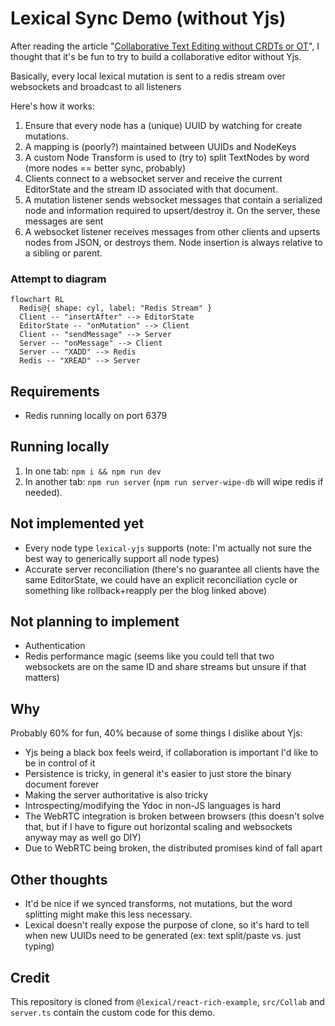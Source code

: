 # Lexical Sync Demo (without Yjs)

After reading the article "[Collaborative Text Editing without CRDTs or OT](https://mattweidner.com/2025/05/21/text-without-crdts.html)",
I thought that it's be fun to try to build a collaborative editor without Yjs.

Basically, every local lexical mutation is sent to a redis stream over
websockets and broadcast to all listeners

Here's how it works:

1. Ensure that every node has a (unique) UUID by watching for create mutations.
2. A mapping is (poorly?) maintained between UUIDs and NodeKeys
3. A custom Node Transform is used to (try to) split TextNodes by word (more
   nodes == better sync, probably)
4. Clients connect to a websocket server and receive the current EditorState
   and the stream ID associated with that document.
5. A mutation listener sends websocket messages that contain a serialized node
   and information required to upsert/destroy it. On the server, these messages
   are sent
6. A websocket listener receives messages from other clients and upserts nodes
   from JSON, or destroys them. Node insertion is always relative to a sibling or
   parent.

### Attempt to diagram

```mermaid
flowchart RL
  Redis@{ shape: cyl, label: "Redis Stream" }
  Client -- "insertAfter" --> EditorState
  EditorState -- "onMutation" --> Client
  Client -- "sendMessage" --> Server
  Server -- "onMessage" --> Client
  Server -- "XADD" --> Redis
  Redis -- "XREAD" --> Server
```

## Requirements

- Redis running locally on port 6379

## Running locally

1. In one tab: `npm i && npm run dev`
2. In another tab: `npm run server` (`npm run server-wipe-db` will wipe redis
   if needed).

## Not implemented yet

- Every node type `lexical-yjs` supports (note: I'm actually not sure the best
  way to generically support all node types)
- Accurate server reconciliation (there's no guarantee all clients have the
  same EditorState, we could have an explicit reconciliation cycle or something
  like rollback+reapply per the blog linked above)

## Not planning to implement

- Authentication
- Redis performance magic (seems like you could tell that two websockets are on
  the same ID and share streams but unsure if that matters)

## Why

Probably 60% for fun, 40% because of some things I dislike about Yjs:

- Yjs being a black box feels weird, if collaboration is important I'd like to
  be in control of it
- Persistence is tricky, in general it's easier to just store the binary
  document forever
- Making the server authoritative is also tricky
- Introspecting/modifying the Ydoc in non-JS languages is hard
- The WebRTC integration is broken between browsers (this doesn't solve that,
  but if I have to figure out horizontal scaling and websockets anyway may as
  well go DIY)
- Due to WebRTC being broken, the distributed promises kind of fall apart

## Other thoughts

- It'd be nice if we synced transforms, not mutations, but the word splitting
  might make this less necessary.
- Lexical doesn't really expose the purpose of clone, so it's hard to tell when
  new UUIDs need to be generated (ex: text split/paste vs. just typing)

## Credit

This repository is cloned from `@lexical/react-rich-example`,
`src/Collab` and `server.ts` contain the custom code for this demo.
